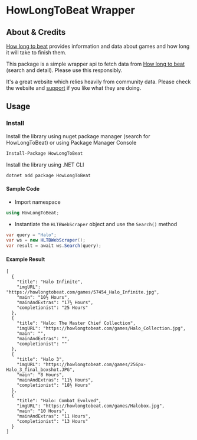 # HowLongToBeat Wrapper

## About & Credits

[How long to beat](https://howlongtobeat.com/) provides information and data about games and how long it will take to finish them.

This package is a simple wrapper api to fetch data from [How long to beat](https://howlongtobeat.com/) (search and detail). Please use this responsibly.

It's a great website which relies heavily from community data. Please check the website and [support](https://howlongtobeat.com/donate.php) if you like what they are doing.


## Usage

### Install
Install the library using nuget package manager (search for HowLongToBeat) or using Package Manager Console

```bash
Install-Package HowLongToBeat
```

Install the library using .NET CLI
```bash
dotnet add package HowLongToBeat
```

#### Sample Code

- Import namespace
```csharp
using HowLongToBeat;
```


- Instantiate the `HLTBWebScraper` object and use the `Search()` method
```csharp
var query = "Halo";
var ws = new HLTBWebScraper();
var result = await ws.Search(query);
```

#### Example Result
```
[
  {
    "title": "Halo Infinite",
    "imgURL": "https://howlongtobeat.com/games/57454_Halo_Infinite.jpg",
    "main": "10½ Hours",
    "mainAndExtras": "17½ Hours",
    "completionist": "25 Hours"
  },
  {
    "title": "Halo: The Master Chief Collection",
    "imgURL": "https://howlongtobeat.com/games/Halo_Collection.jpg",
    "main": "",
    "mainAndExtras": "",
    "completionist": ""
  },
  {
    "title": "Halo 3",
    "imgURL": "https://howlongtobeat.com/games/256px-Halo_3_final_boxshot.JPG",
    "main": "8 Hours",
    "mainAndExtras": "11½ Hours",
    "completionist": "18½ Hours"
  },
  {
    "title": "Halo: Combat Evolved",
    "imgURL": "https://howlongtobeat.com/games/Halobox.jpg",
    "main": "10 Hours",
    "mainAndExtras": "11 Hours",
    "completionist": "13 Hours"
  }
]
```
